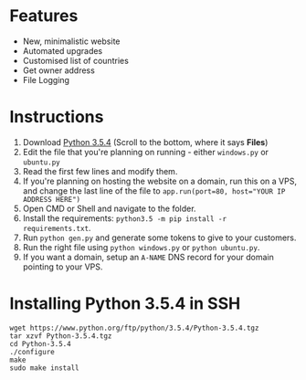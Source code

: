 # Features
 - New, minimalistic website
 - Automated upgrades
 - Customised list of countries
 - Get owner address
 - File Logging

# Instructions

1. Download [Python 3.5.4](https://www.python.org/downloads/release/python-354/) (Scroll to the bottom, where it says **Files**)
2. Edit the file that you're planning on running - either `windows.py` or `ubuntu.py`
2. Read the first few lines and modify them.
3. If you're planning on hosting the website on a domain, run this on a VPS, and change the last line of the file to `app.run(port=80, host="YOUR IP ADDRESS HERE")`
4. Open CMD or Shell and navigate to the folder.
5. Install the requirements: `python3.5 -m pip install -r requirements.txt`.
6. Run `python gen.py` and generate some tokens to give to your customers.
7. Run the right file using `python windows.py` or `python ubuntu.py`.
8. If you want a domain, setup an `A-NAME` DNS record for your domain pointing to your VPS.

# Installing Python 3.5.4 in SSH

```sudo apt-get install libssl-dev openssl
wget https://www.python.org/ftp/python/3.5.4/Python-3.5.4.tgz
tar xzvf Python-3.5.4.tgz
cd Python-3.5.4
./configure
make
sudo make install
```